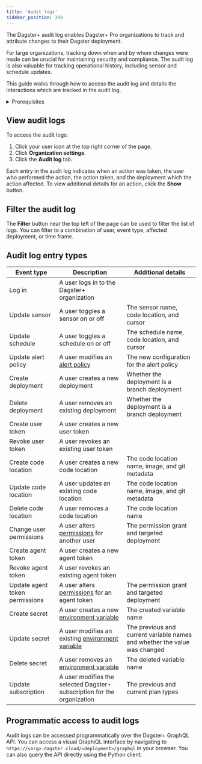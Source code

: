 ```yaml
---
title: 'Audit logs'
sidebar_position: 300
---
```


The Dagster+ audit log enables Dagster+ Pro organizations to track and attribute changes to their Dagster deployment.

For large organizations, tracking down when and by whom changes were made can be crucial for maintaining security and compliance. The audit log is also valuable
for tracking operational history, including sensor and schedule updates.

This guide walks through how to access the audit log and details the interactions which are tracked in the audit log.

<details>
  <summary>Prerequisites</summary>- A Dagster+ Pro organization - An [Organization Admin](/dagster-plus/features/authentication-and-access-control/rbac/user-roles-permissions) role in your Dagster+ organization
</details>

## View audit logs

To access the audit logs:

1. Click your user icon at the top right corner of the page.
2. Click **Organization settings**.
3. Click the **Audit log** tab.

Each entry in the audit log indicates when an action was taken, the user who performed the action, the action taken, and the deployment which the action affected. To view additional details for an action, click the **Show** button.

## Filter the audit log

The **Filter** button near the top left of the page can be used to filter the list of logs. You can filter to a combination of user, event type, affected deployment, or time frame.

## Audit log entry types

| Event type                     | Description                                                                                                                          | Additional details                                                        |
| ------------------------------ | ------------------------------------------------------------------------------------------------------------------------------------ | ------------------------------------------------------------------------- |
| Log in                         | A user logs in to the Dagster+ organization                                                                                          |                                                                           |
| Update sensor                  | A user toggles a sensor on or off                                                                                                    | The sensor name, code location, and cursor                                |
| Update schedule                | A user toggles a schedule on or off                                                                                                  | The schedule name, code location, and cursor                              |
| Update alert policy            | A user modifies an [alert policy](/dagster-plus/features/alerts/creating-alerts)                                                     | The new configuration for the alert policy                                |
| Create deployment              | A user creates a new deployment                                                                                                      | Whether the deployment is a branch deployment                             |
| Delete deployment              | A user removes an existing deployment                                                                                                | Whether the deployment is a branch deployment                             |
| Create user token              | A user creates a new user token                                                                                                      |                                                                           |
| Revoke user token              | A user revokes an existing user token                                                                                                |                                                                           |
| Create code location           | A user creates a new code location                                                                                                   | The code location name, image, and git metadata                           |
| Update code location           | A user updates an existing code location                                                                                             | The code location name, image, and git metadata                           |
| Delete code location           | A user removes a code location                                                                                                       | The code location name                                                    |
| Change user permissions        | A user alters [permissions](/dagster-plus/features/authentication-and-access-control/rbac/user-roles-permissions) for another user   | The permission grant and targeted deployment                              |
| Create agent token             | A user creates a new agent token                                                                                                     |                                                                           |
| Revoke agent token             | A user revokes an existing agent token                                                                                               |                                                                           |
| Update agent token permissions | A user alters [permissions](/dagster-plus/features/authentication-and-access-control/rbac/user-roles-permissions) for an agent token | The permission grant and targeted deployment                              |
| Create secret                  | A user creates a new [environment variable](/dagster-plus/deployment/management/environment-variables/dagster-ui)                    | The created variable name                                                 |
| Update secret                  | A user modifies an existing [environment variable](/dagster-plus/deployment/management/environment-variables/dagster-ui)             | The previous and current variable names and whether the value was changed |
| Delete secret                  | A user removes an [environment variable](/dagster-plus/deployment/management/environment-variables/dagster-ui)                       | The deleted variable name                                                 |
| Update subscription            | A user modifies the selected Dagster+ subscription for the organization                                                              | The previous and current plan types                                       |

## Programmatic access to audit logs

Audit logs can be accessed programmatically over the Dagster+ GraphQL API. You can access a visual GraphiQL interface
by navigating to `https://<org>.dagster.cloud/<deployment>/graphql` in your browser. You can also query the API directly using the Python client.

<CodeExample path="docs_snippets/docs_snippets/dagster-plus/access/rbac/audit-logs.graphql" language="graphql" title="Audit log GraphQL query" />
